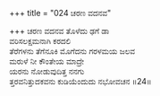 +++
title = "024 ಚರಣ ವದನವ"

+++
ಚರಣ ವದನವ ತೊಳೆದು ಢಗೆ ಡಾ  
ವರಿಸಲಕ್ಷಮನಾಗಿ ಕರದಲಿ  
ತೆರೆಗಳನು ತೆಗೆನೂಕಿ ಮೊಗೆದನು ಗರಳಮಯ ಜಲವ   
ಮರುಳೆ ನೀ ಕೌಂತೇಯ ಮಾದ್ರೇ  
ಯರನು ನೋಡುವುದಿತ್ತ ನನಗು  
ತ್ತರವನಿತ್ತುದಕವನು ಕುಡಿಯೆಂದುದು ನಭೋವಚನ      ॥24॥
